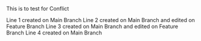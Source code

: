 This is to test for Conflict

Line 1 created on Main Branch
Line 2 created on Main Branch and edited on Feature Branch
Line 3 created on Main Branch and edited on Feature Branch
Line 4 created on Main Branch